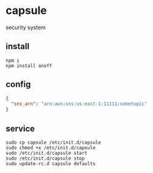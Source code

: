 # capsule
security system

## install

```
npm i
npm install onoff
```

## config
```json
{
  "sns_arn": "arn:aws:sns:us-east-1:11111:sometopic"
}
```

## service
```
sudo cp capsule /etc/init.d/capsule
sudo chmod +x /etc/init.d/capsule
sudo /etc/init.d/capsule start
sudo /etc/init.d/capsule stop
sudo update-rc.d capsule defaults
```
